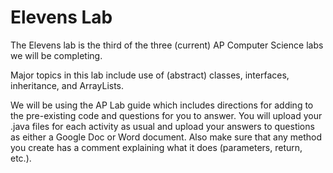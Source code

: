 # Elevens Lab

The Elevens lab is the third of the three (current) AP Computer Science labs we will be completing.

Major topics in this lab include use of (abstract) classes, interfaces, inheritance, and ArrayLists.

We will be using the AP Lab guide which includes directions for adding to the pre-existing code and questions for you to answer. You will upload your .java files for each activity as usual and upload your answers to questions as either a Google Doc or Word document. Also make sure that any method you create has a comment explaining what it does (parameters, return, etc.).

